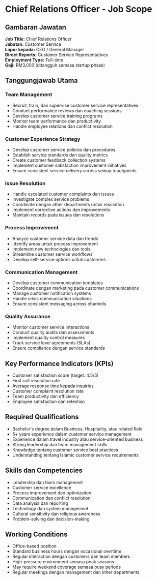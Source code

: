 # Chief Relations Officer - Job Scope

## Gambaran Jawatan
**Job Title:** Chief Relations Officer  
**Jabatan:** Customer Service  
**Lapor kepada:** CEO / General Manager  
**Direct Reports:** Customer Service Representatives  
**Employment Type:** Full-time  
**Gaji:** RM3,000 (ditangguh semasa startup phase)

## Tanggungjawab Utama

### Team Management
- Recruit, train, dan supervise customer service representatives
- Conduct performance reviews dan coaching sessions
- Develop customer service training programs
- Monitor team performance dan productivity
- Handle employee relations dan conflict resolution

### Customer Experience Strategy
- Develop customer service policies dan procedures
- Establish service standards dan quality metrics
- Create customer feedback collection systems
- Implement customer satisfaction improvement initiatives
- Ensure consistent service delivery across semua touchpoints

### Issue Resolution
- Handle escalated customer complaints dan issues
- Investigate complex service problems
- Coordinate dengan other departments untuk resolution
- Implement corrective actions dan improvements
- Maintain records pada issues dan resolutions

### Process Improvement
- Analyze customer service data dan trends
- Identify areas untuk process improvement
- Implement new technologies dan tools
- Streamline customer service workflows
- Develop self-service options untuk customers

### Communication Management
- Develop customer communication templates
- Coordinate dengan marketing pada customer communications
- Manage customer notification systems
- Handle crisis communication situations
- Ensure consistent messaging across channels

### Quality Assurance
- Monitor customer service interactions
- Conduct quality audits dan assessments
- Implement quality control measures
- Track service level agreements (SLAs)
- Ensure compliance dengan service standards

## Key Performance Indicators (KPIs)
- Customer satisfaction score (target: 4.5/5)
- First call resolution rate
- Average response time kepada inquiries
- Customer complaint resolution rate
- Team productivity dan efficiency
- Employee satisfaction dan retention

## Required Qualifications
- Bachelor's degree dalam Business, Hospitality, atau related field
- 5+ years experience dalam customer service management
- Experience dalam travel industry atau service-oriented business
- Strong leadership dan team management skills
- Knowledge tentang customer service best practices
- Understanding tentang Islamic customer service requirements

## Skills dan Competencies
- Leadership dan team management
- Customer service excellence
- Process improvement dan optimization
- Communication dan conflict resolution
- Data analysis dan reporting
- Technology dan system management
- Cultural sensitivity dan religious awareness
- Problem-solving dan decision-making

## Working Conditions
- Office-based position
- Standard business hours dengan occasional overtime
- Regular interaction dengan customers dan team members
- High-pressure environment semasa peak seasons
- May require weekend coverage semasa busy periods
- Regular meetings dengan management dan other departments
